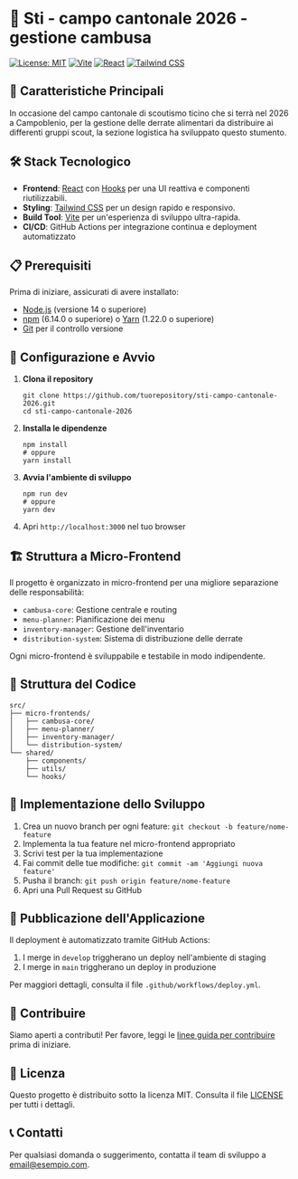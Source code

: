 # 🧮 Sti - campo cantonale 2026 - gestione cambusa

[![License: MIT](https://img.shields.io/badge/License-MIT-yellow.svg)](https://opensource.org/licenses/MIT)
[![Vite](https://img.shields.io/badge/Vite-5.3.4-646CFF.svg)](https://vitejs.dev/)
[![React](https://img.shields.io/badge/React-18.3.1-blue.svg)](https://reactjs.org/)
[![Tailwind CSS](https://img.shields.io/badge/Tailwind_CSS-3.4.7-38B2AC.svg)](https://tailwindcss.com/)

## 🌟 Caratteristiche Principali
In occasione del campo cantonale di scoutismo ticino che si terrà nel 2026 a Campoblenio, per la gestione delle derrate alimentari da distribuire ai differenti gruppi scout, la sezione logistica ha sviluppato questo stumento.

## 🛠 Stack Tecnologico

- **Frontend**: [React](https://reactjs.org/) con [Hooks](https://reactjs.org/docs/hooks-intro.html) per una UI reattiva e componenti riutilizzabili.
- **Styling**: [Tailwind CSS](https://tailwindcss.com/) per un design rapido e responsivo.
- **Build Tool**: [Vite](https://vitejs.dev/) per un'esperienza di sviluppo ultra-rapida.
- **CI/CD**: GitHub Actions per integrazione continua e deployment automatizzato

## 📋 Prerequisiti

Prima di iniziare, assicurati di avere installato:

- [Node.js](https://nodejs.org/) (versione 14 o superiore)
- [npm](https://www.npmjs.com/) (6.14.0 o superiore) o [Yarn](https://yarnpkg.com/) (1.22.0 o superiore)
- [Git](https://git-scm.com/) per il controllo versione


## 🚀 Configurazione e Avvio

1. **Clona il repository**
   ```
   git clone https://github.com/tuorepository/sti-campo-cantonale-2026.git
   cd sti-campo-cantonale-2026
   ```

2. **Installa le dipendenze**
   ```
   npm install
   # oppure
   yarn install
   ```

3. **Avvia l'ambiente di sviluppo**
   ```
   npm run dev
   # oppure
   yarn dev
   ```

4. Apri `http://localhost:3000` nel tuo browser


## 🏗 Struttura a Micro-Frontend

Il progetto è organizzato in micro-frontend per una migliore separazione delle responsabilità:

- `cambusa-core`: Gestione centrale e routing
- `menu-planner`: Pianificazione dei menu
- `inventory-manager`: Gestione dell'inventario
- `distribution-system`: Sistema di distribuzione delle derrate

Ogni micro-frontend è sviluppabile e testabile in modo indipendente.

## 📁 Struttura del Codice

```
src/
├── micro-frontends/
│   ├── cambusa-core/
│   ├── menu-planner/
│   ├── inventory-manager/
│   └── distribution-system/
└── shared/
    ├── components/
    ├── utils/
    └── hooks/
```

## 🔧 Implementazione dello Sviluppo

1. Crea un nuovo branch per ogni feature: `git checkout -b feature/nome-feature`
2. Implementa la tua feature nel micro-frontend appropriato
3. Scrivi test per la tua implementazione
4. Fai commit delle tue modifiche: `git commit -am 'Aggiungi nuova feature'`
5. Pusha il branch: `git push origin feature/nome-feature`
6. Apri una Pull Request su GitHub

## 📢 Pubblicazione dell'Applicazione

Il deployment è automatizzato tramite GitHub Actions:

1. I merge in `develop` triggherano un deploy nell'ambiente di staging
2. I merge in `main` triggherano un deploy in produzione

Per maggiori dettagli, consulta il file `.github/workflows/deploy.yml`.

## 🤝 Contribuire

Siamo aperti a contributi! Per favore, leggi le [linee guida per contribuire](CONTRIBUTING.md) prima di iniziare.

## 📄 Licenza

Questo progetto è distribuito sotto la licenza MIT. Consulta il file [LICENSE](LICENSE) per tutti i dettagli.

## 📞 Contatti

Per qualsiasi domanda o suggerimento, contatta il team di sviluppo a [email@esempio.com](mailto:email@esempio.com).